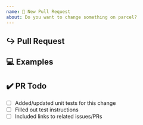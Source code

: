 ```yaml
---
name: 🙋 New Pull Request
about: Do you want to change something on parcel?
---
```


<!---
Thanks for filing a pull request 😄 ! Before you submit, please read the following:

Search open/closed issues before submitting since someone might have pushed the same thing before!
-->
## ↪️ Pull Request
<!---
Provide a general summary of the pull request here
Does this address an existing issue?
-->

## 💻 Examples

<!-- Examples help us understand the requested feature better -->

## ✔️ PR Todo

- [ ] Added/updated unit tests for this change
- [ ] Filled out test instructions
- [ ] Included links to related issues/PRs
<!-- Love parcel? Please consider supporting our collective:
👉  https://opencollective.com/parcel/donate -->
